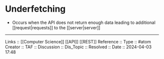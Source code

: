 # Underfetching

- Occurs when the API does not return enough data leading to additional [[request|requests]] to the [[server|server]]

---
Links :: [[Computer Science]] [[API]] [[REST]]
Reference ::
Type :: #atom
Creator ::
TAF ::
Discussion ::
Dis_Topic :: 
Resolved ::
Date :: 2024-04-03 17:48
